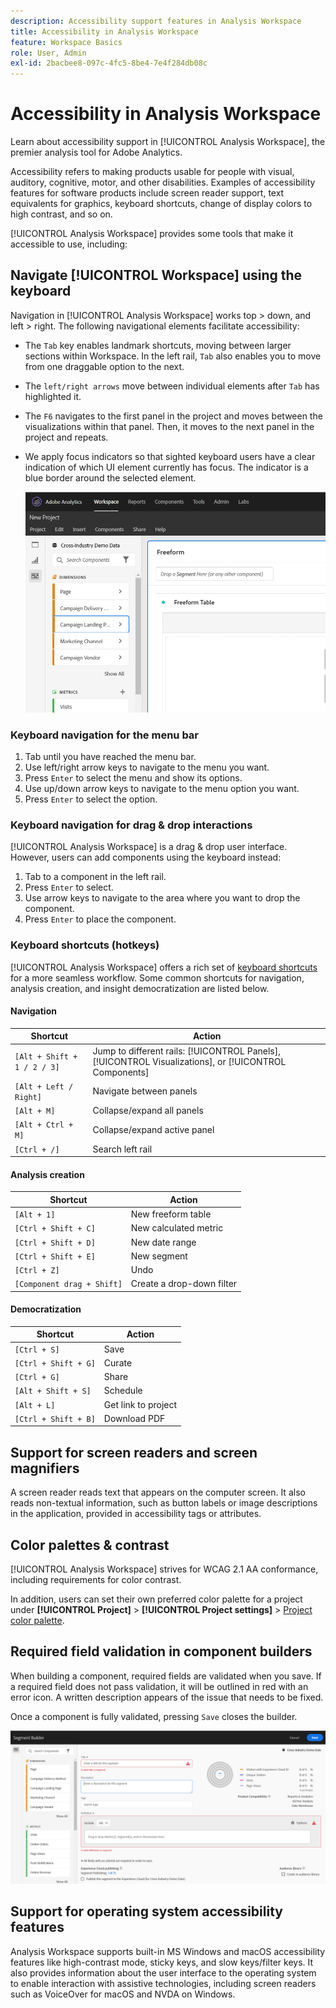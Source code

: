 ```yaml
---
description: Accessibility support features in Analysis Workspace
title: Accessibility in Analysis Workspace
feature: Workspace Basics
role: User, Admin
exl-id: 2bacbee8-097c-4fc5-8be4-7e4f284db08c
---
```

# Accessibility in Analysis Workspace

Learn about accessibility support in [!UICONTROL Analysis Workspace], the premier analysis tool for Adobe Analytics. 

Accessibility refers to making products usable for people with visual, auditory, cognitive, motor, and other disabilities. Examples of accessibility features for software products include screen reader support, text equivalents for graphics, keyboard shortcuts, change of display colors to high contrast, and so on. 

[!UICONTROL Analysis Workspace] provides some tools that make it accessible to use, including:

## Navigate [!UICONTROL Workspace] using the keyboard

Navigation in [!UICONTROL Analysis Workspace] works top > down, and left > right. The following navigational elements facilitate accessibility:

* The `Tab` key enables landmark shortcuts, moving between larger sections within Workspace. In the left rail, `Tab` also enables you to move from one draggable option to the next.
* The `left/right arrows` move between individual elements after `Tab` has highlighted it. 
* The `F6` navigates to the first panel in the project and  moves between the visualizations within that panel. Then, it moves to the next panel in the project and repeats. 
* We apply focus indicators so that sighted keyboard users have a clear indication of which UI element currently has focus. The indicator is a blue border around the selected element.

    ![Focus Indicator](assets/focus-indicator.png)

### Keyboard navigation for the menu bar 

1. Tab until you have reached the menu bar.
1. Use left/right arrow keys to navigate to the menu you want.
1. Press `Enter` to select the menu and show its options.
1. Use up/down arrow keys to navigate to the menu option you want.
1. Press `Enter` to select the option.

### Keyboard navigation for drag & drop interactions 

[!UICONTROL Analysis Workspace] is a drag & drop user interface. However, users can add components using the keyboard instead:

1. Tab to a component in the left rail.
1. Press `Enter` to select.
1. Use arrow keys to navigate to the area where you want to drop the component.
1. Press `Enter` to place the component.

### Keyboard shortcuts (hotkeys) 

[!UICONTROL Analysis Workspace] offers a rich set of [keyboard shortcuts](https://experienceleague.adobe.com/docs/analytics/analyze/analysis-workspace/build-workspace-project/fa-shortcut-keys.html) for a more seamless workflow. Some common shortcuts for navigation, analysis creation, and insight democratization are listed below. 

#### Navigation

| Shortcut | Action |
| --- | --- |
| `[Alt + Shift + 1 / 2 / 3]` | Jump to different rails: [!UICONTROL Panels], [!UICONTROL Visualizations], or [!UICONTROL Components] | 
| `[Alt + Left / Right]` | Navigate between panels |
| `[Alt + M]` | Collapse/expand all panels |
| `[Alt + Ctrl + M]` | Collapse/expand active panel |
| `[Ctrl + /]` | Search left rail |

#### Analysis creation

| Shortcut | Action |
| --- | --- |
| `[Alt + 1]` | New freeform table |
| `[Ctrl + Shift + C]` | New calculated metric |
| `[Ctrl + Shift + D]` | New date range |
| `[Ctrl + Shift + E]` | New segment |
| `[Ctrl + Z]` | Undo |
| `[Component drag + Shift]` | Create a drop-down filter |

#### Democratization

| Shortcut | Action |
| --- | --- |
| `[Ctrl + S]` | Save |
| `[Ctrl + Shift + G]` | Curate |
| `[Ctrl + G]` | Share |
| `[Alt + Shift + S]` | Schedule |
| `[Alt + L]` | Get link to project |
| `[Ctrl + Shift + B]` | Download PDF |

## Support for screen readers and screen magnifiers

A screen reader reads text that appears on the computer screen. It also reads non-textual information, such as button labels or image descriptions in the application, provided in accessibility tags or attributes.  

## Color palettes & contrast  

[!UICONTROL Analysis Workspace] strives for WCAG 2.1 AA conformance, including requirements for color contrast. 

In addition, users can set their own preferred color palette for a project under **[!UICONTROL Project]** > **[!UICONTROL Project settings]** > [Project color palette](https://experienceleague.adobe.com/docs/analytics/analyze/analysis-workspace/build-workspace-project/color-palettes.html). 

## Required field validation in component builders 

When building a component, required fields are validated when you save. If a required field does not pass validation, it will be outlined in red with an error icon. A written description appears of the issue that needs to be fixed.  

Once a component is fully validated, pressing `Save` closes the builder. 

![Error validation](assets/error-validation.png)

## Support for operating system accessibility features  

Analysis Workspace supports built-in MS Windows and macOS accessibility features like high-contrast mode, sticky keys, and slow keys/filter keys. It also provides information about the user interface to the operating system to enable interaction with assistive technologies, including screen readers such as VoiceOver for macOS and NVDA on Windows.
